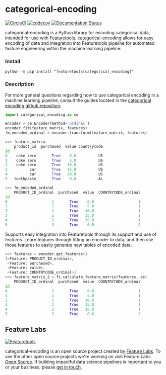 # categorical-encoding

[![CircleCI](https://circleci.com/gh/FeatureLabs/categorical_encoding/tree/master.svg?style=shield)](https://circleci.com/gh/FeatureLabs/categorical_encoding/tree/master)
[![codecov](https://codecov.io/gh/FeatureLabs/categorical_encoding/branch/master/graph/badge.svg)](https://codecov.io/gh/FeatureLabs/categorical_encoding)
[![Documentation Status](https://readthedocs.org/projects/categorical_encoding/badge/?version=latest)](http://docs.compose.ml/en/latest/?badge=latest)

categorical-encoding is a Python library for encoding categorical data, intended for use with [Featuretools](https://github.com/Featuretools/featuretools). 
categorical-encoding allows for easy encoding of data and integration into Featuretools pipeline for automated feature engineering within the machine learning pipeline.

### Install
```shell
python -m pip install "featuretools[categorical_encoding]"
```

### Description
For more general questions regarding how to use categorical encoding in a machine learning pipeline, consult the guides located in the [categorical encoding github repository](https://github.com/FeatureLabs/categorical_encoding/tree/master/guides).

```py
import categorical_encoding as ce

encoder = ce.Encoder(method='ordinal')
encoder.fit(feature_matrix, features)
fm_encoded_ordinal = encoder.transform(feature_matrix, features)
```
```py
>>> feature_matrix
    product_id  purchased  value countrycode
id                                          
0    coke zero       True    0.0          US
1    coke zero       True    5.0          US
2    coke zero       True   10.0          US
3          car       True   15.0          US
4          car       True   20.0          US
5   toothpaste       True    0.0          AL
```
```py
>>> fm_encoded_ordinal
    PRODUCT_ID_ordinal  purchased  value  COUNTRYCODE_ordinal
id                                                           
0                    1       True    0.0                    1
1                    1       True    5.0                    1
2                    1       True   10.0                    1
3                    2       True   15.0                    1
4                    2       True   20.0                    1
5                    3       True    0.0                    2
```
Supports easy integration into Featuretools through its support and use of features.
Learn features through fitting an encoder to data, and then use those features to easily generate new tables of encoded data.
```py
>>> features = encoder.get_features()
[<Feature: PRODUCT_ID_ordinal>,
 <Feature: purchased>,
 <Feature: value>,
 <Feature: COUNTRYCODE_ordinal>]
>>> feature_matrix_2 = ft.calculate_feature_matrix(features, es)
    PRODUCT_ID_ordinal  purchased  value  COUNTRYCODE_ordinal
id                                                           
0                    1       True    0.0                    1
1                    1       True    5.0                    1
2                    1       True   10.0                    1
3                    2       True   15.0                    1
4                    2       True   20.0                    1
5                    3       True    0.0                    2
```

## Feature Labs
<a href="https://www.featurelabs.com/">
    <img src="http://www.featurelabs.com/wp-content/uploads/2017/12/logo.png" alt="Featuretools" />
</a>

categorical-encoding is an open source project created by [Feature Labs](https://www.featurelabs.com/). To see the other open source projects we're working on visit Feature Labs [Open Source](https://www.featurelabs.com/open). If building impactful data science pipelines is important to you or your business, please [get in touch](https://www.featurelabs.com/contact/).
